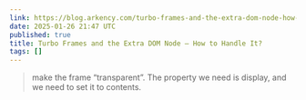 ```yaml
---
link: https://blog.arkency.com/turbo-frames-and-the-extra-dom-node-how-to-handle-it/
date: 2025-01-26 21:47 UTC
published: true
title: Turbo Frames and the Extra DOM Node – How to Handle It?
tags: []
---
```


> make the frame “transparent”. The property we need is display, and we need to set it to contents.
